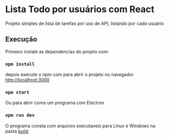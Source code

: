 # Lista Todo por usuários com React



Projeto simples de lista de tarefas por uso de API, listando por cada usuário

## Execução

Primeiro instale as dependencias do projeto com: 
### `npm install`

depois execute o npm com 
para abrir o projeto no navegador
[http://localhost:3000](http://localhost:3000) 

### `npm start`

Ou para abrir como um programa com Electron

### `npm run dev`  

O programa consta com arquivos executaveis para Linux e Windows
na pasta [build](build)



